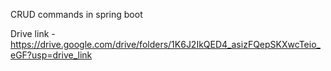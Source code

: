 CRUD commands in spring boot 

Drive link - https://drive.google.com/drive/folders/1K6J2IkQED4_asizFQepSKXwcTeio_eGF?usp=drive_link
